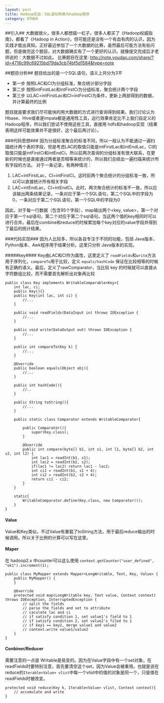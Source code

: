 ```yaml
---
layout: post
title: Hadoop实战：SQL语句转换为hadoop程序
category: OTHER
---
```


##引入##
大数据很火，很多人都想插一杠子，很多人都买了《Hadoop权威指南》，都看了《Hadoop in Action》，但可能还是没有一个有血有肉的认识，因为实践才能出真知。正好最近参加了一个大数据的比赛，虽然最后可能方法有些问题，但是做完这个题目，对大数据确实有了一个更好的认识。就像提交完成后才老师说的：大数据不过如此。
比赛题目在这里: <http://note.youdao.com/share/?id=4716c99c69215bd79da3cb74bf5d1584&type=note>

##题目分析##
题目给出的是一个SQL语句，语义上共分为3不

* 第一步 按照LAC和CI为分组标准，聚合统计部分字段
* 第二步 按照intFirstLac和intFirstCi为分组标准，聚合统计两个字段
* 第三步 以LAC=intFirstLac和CI=intFirstCi为条件，更新上两部得到的数据，并计算最终的比例

题目就是要求我们尽可能快的用大数据的方式进行查询得到结果。我们讨论认为Hbase、Hive或者是impala都是通用性工具，运行效果肯定比不上我们自定义的Hadoop程序，所以我们尝试不使用这些工具，直接用 hdfs和hadoop实现（结果表明这样可能效果并不是很好，这个最后再讨论）。

###代码思想###
因为分组标准聚合的标准不同，所以一般认为不能通过一遍扫描统计两个表的字段，但是考虑LAC的取值只能是intFirstLac和intEndLac，CI的取值只能是intFirstCi和intEndCi，所以前两次查询的分组标准有很大联系，在更新的时候也是直接通过两者是否相等来统计的，所以我们总结出一遍扫描来统计所有字段的方法。
对于一条记录，有两种情况：

1. LAC=intFirstLac，CI=intFirstCi。这时前两个聚合统计的分组标准一致，所以可以直接统计所有相关字段
2. LAC=intEndLac，CI=intEndCi。此时，两次聚合统计的标准不一致，所以应该输出两条结果记录，一条对应于第一个SQL语句，第二个SQL中的字段为0，一条对应于第二个SQL语句，第一个SQL中的字段为0

因此，对于每一行数据（包含95个字段），map输出两个<key, value>，第一个对应于第一个sql语句，第二个对应于第二个sql语句，当这两个值的key相同时可以进行合并。最后在combine和reduce的时候累加每个key对应的value字段并得到了最后的统计结果。

###代码实现###
因为人比较多，所以各自专注于不同的功能，包括 Java版本、Python版本、Awk程序用于结果分析。这里只分析 Java版本的实现。

#####key####
Key由LAC和CI作为属性，这里定义了 `readFields`和`write`方法用于序列化，`compareTo`用于比较，定义 `equals/hashCode` 保证在比较相等的时候有正确的语义。最后，定义了rawComparator，当比较 key 的时候就可以直接从字符数组比较，而不需要首先解析出对象再比较

    public class Key implements WritableComparable<Key>{
        int lac, ci;
        public Key(){}
        public Key(int lac, int ci) {
            //...
        }

        public void readFields(DataInput in) throws IOException {
            //...
        }

        public void write(DataOutput out) throws IOException {
            //...
        }

        public int compareTo(Key k) {
            //...
        }

        @Override
        public boolean equals(Object obj){
            //...
        }

        public int hashCode(){
            //..
        }

        public String toString(){
            //...
        }

        public static class Comparator extends WritableComparator{

            public Comparator(){
                super(Key.class);
            }

            @Override
            public int compare(byte[] b1, int s1, int l1, byte[] b2, int s2, int l2) {
                int lac1 = readInt(b1, s1);
                int lac2 = readInt(b2, s2);
                if(lac1 != lac2) return lac1 - lac2;
                int ci1 = readInt(b1, s1 + 4);
                int ci2 = readInt(b2, s2 + 4);
                return ci1 - ci2;
            }
        }

        static{
            WritableComparator.define(Key.class, new Comparator());
        }
    }

#### Value ####
Value和Key类似，不过Value有重载了toString方法，用于最后reduce输出的时候调用。所以关于比例的计算可以写在这里。

#### Maper ####
在 hadoop2.x 中counter可以这么使用 `context.getCounter("user_defined", "ok1").increment(1);`

    public class MyMapper extends Mapper<LongWritable, Text, Key, Value> {
        public MyMapper() {
        }

        @Override
        protected void map(LongWritable key, Text value, Context context) throws IOException, InterruptedException {
            // split the fields
            // parse the fields and set to attribute
            // caculate lac and ci
            // if satisfy condition 1, set value1's field to 1
            // if satisfy condition 2, set value2's filed to 1
            // if key1 == key2, merge value1 and value2
            // context.write value1/value2
        }
    }

#### Conbiner/Reducer #####
需要注意的一点是 Writable是易变的。因为在Value字段中有一个set对象，在readFields时要特别注意，首先要清空这个set，因为Value会被重用。也就是说在reduce的`Iterable<Value> vlist`中每一个vlist中的值的对象是同一个，只是值在readFields时被改变。

    protected void reduce(Key k, Iterable<Value> vlist, Context context){
        // accumulate and write
    }

